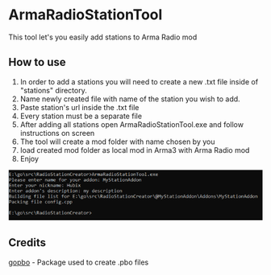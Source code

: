 # ArmaRadioStationTool
This tool let's you easily add stations to Arma Radio mod

## How to use
1. In order to add a stations you will need to create a new .txt file inside of "stations" directory.
2. Name newly created file with name of the station you wish to add.
3. Paste station's url inside the .txt file
4. Every station must be a separate file
5. After adding all stations open ArmaRadioStationTool.exe and follow instructions on screen
6. The tool will create a mod folder with name chosen by you
7. load created mod folder as local mod in Arma3 with Arma Radio mod
8. Enjoy

![Image showing example usage of the tool](img/example.png)


## Credits
[gopbo](https://github.com/g0dsCookie/gopbo) - Package used to create .pbo files
